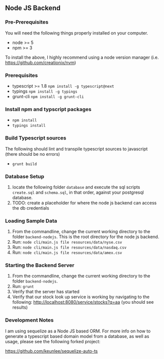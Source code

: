 ## Node JS Backend

### Pre-Prerequisites

You will need the following things properly installed on your computer.

* node >= 5
* npm >= 3

To install the above, I highly recommend using a node version manager (i.e. https://github.com/creationix/nvm)

### Prerequisites

* typescript >= 1.8 `npm install -g typescript@next`
* typings `npm install -g typings`
* grunt-cli `npm install -g grunt-cli`

### Install npm and typscript packages

* `npm install`
* `typings install`

### Build Typescript sources

The following should lint and transpile typescript sources to javascript (there should be no errors)

* `grunt build`

### Database Setup

1. locate the following folder `database` and execute the sql scripts `create.sql` and `schema.sql`, in that order, against your postgresql database.
2. TODO: create a placeholder for where the node js backend can access the db credentials

### Loading Sample Data

1. From the commandline, change the current working directory to the folder `backend-nodejs`. This is the root directory for the node js backend.
3. Run: `node cli/main.js file resources/data/nyse.csv`
4. Run: `node cli/main.js file resources/data/nasdaq.csv`
5. Run: `node cli/main.js file resources/data/amex.csv`

### Starting the Backend Server

1. From the commandline, change the current working directory to the folder `backend-nodejs`.
2. Run: `grunt`
3. Verify that the server has started
4. Verify that our stock look up service is working by navigating to the following: [http://localhost:8080/service/stocks?q=aa](http://localhost:8080/service/stocks?q=aa) (you should see results)

### Development Notes

I am using sequelize as a Node JS based ORM. For more info on how to generate a typescript based domain model from a database, as well as usage, please see the following forked project:

https://github.com/keunlee/sequelize-auto-ts

